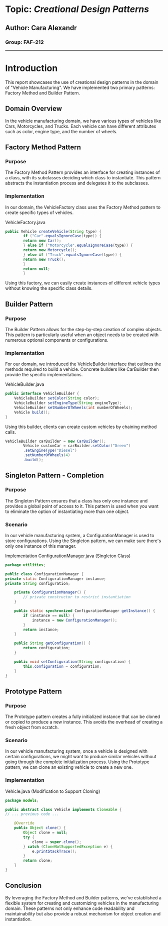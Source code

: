 # Topic: *Creational Design Patterns*

## Author: Cara Alexandr
### Group: FAF-212

---

# Introduction
This report showcases the use of creational design patterns in the domain of "Vehicle Manufacturing". We have implemented two primary patterns: Factory Method and Builder Pattern.

## Domain Overview
In the vehicle manufacturing domain, we have various types of vehicles like Cars, Motorcycles, and Trucks. Each vehicle can have different attributes such as color, engine type, and the number of wheels.

## Factory Method Pattern
### Purpose
The Factory Method Pattern provides an interface for creating instances of a class, with its subclasses deciding which class to instantiate. This pattern abstracts the instantiation process and delegates it to the subclasses.

### Implementation
In our domain, the VehicleFactory class uses the Factory Method pattern to create specific types of vehicles.

VehicleFactory.java
```java
public Vehicle createVehicle(String type) {
        if ("Car".equalsIgnoreCase(type)) {
        return new Car();
        } else if ("Motorcycle".equalsIgnoreCase(type)) {
        return new Motorcycle();
        } else if ("Truck".equalsIgnoreCase(type)) {
        return new Truck();
        }
        return null;
        }
```
Using this factory, we can easily create instances of different vehicle types without knowing the specific class details.

## Builder Pattern
### Purpose
The Builder Pattern allows for the step-by-step creation of complex objects. This pattern is particularly useful when an object needs to be created with numerous optional components or configurations.

### Implementation
For our domain, we introduced the VehicleBuilder interface that outlines the methods required to build a vehicle. Concrete builders like CarBuilder then provide the specific implementations.

VehicleBuilder.java
```java
public interface VehicleBuilder {
    VehicleBuilder setColor(String color);
    VehicleBuilder setEngineType(String engineType);
    VehicleBuilder setNumberOfWheels(int numberOfWheels);
    Vehicle build();
}
```
Using this builder, clients can create custom vehicles by chaining method calls.

```java
VehicleBuilder carBuilder = new CarBuilder();
        Vehicle customCar = carBuilder.setColor("Green")
        .setEngineType("Diesel")
        .setNumberOfWheels(4)
        .build();
```
## Singleton Pattern - Completion
### Purpose
The Singleton Pattern ensures that a class has only one instance and provides a global point of access to it. This pattern is used when you want to eliminate the option of instantiating more than one object.

### Scenario
In our vehicle manufacturing system, a ConfigurationManager is used to store configurations. Using the Singleton pattern, we can make sure there's only one instance of this manager.

Implementation
ConfigurationManager.java (Singleton Class)
```java
package utilities;

public class ConfigurationManager {
private static ConfigurationManager instance;
private String configuration;

    private ConfigurationManager() {
        // private constructor to restrict instantiation
    }

    public static synchronized ConfigurationManager getInstance() {
        if (instance == null) {
            instance = new ConfigurationManager();
        }
        return instance;
    }

    public String getConfiguration() {
        return configuration;
    }

    public void setConfiguration(String configuration) {
        this.configuration = configuration;
    }
}
```

## Prototype Pattern
### Purpose
The Prototype pattern creates a fully initialized instance that can be cloned or copied to produce a new instance. This avoids the overhead of creating a fresh object from scratch.

### Scenario
In our vehicle manufacturing system, once a vehicle is designed with certain configurations, we might want to produce similar vehicles without going through the complete initialization process. Using the Prototype pattern, we can clone an existing vehicle to create a new one.

### Implementation
Vehicle.java (Modification to Support Cloning)
```java
package models;

public abstract class Vehicle implements Cloneable {
// ... previous code ...

    @Override
    public Object clone() {
        Object clone = null;
        try {
            clone = super.clone();
        } catch (CloneNotSupportedException e) {
            e.printStackTrace();
        }
        return clone;
    }
}
```

## Conclusion
By leveraging the Factory Method and Builder patterns, we've established a flexible system for creating and customizing vehicles in the manufacturing domain. These patterns not only enhance code readability and maintainability but also provide a robust mechanism for object creation and instantiation.